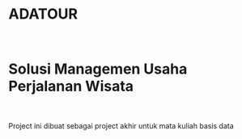 <h1>ADATOUR</h1><br>
<h1>Solusi Managemen Usaha Perjalanan Wisata</h1><br>
<br>
Project ini dibuat sebagai project akhir untuk mata kuliah basis data
